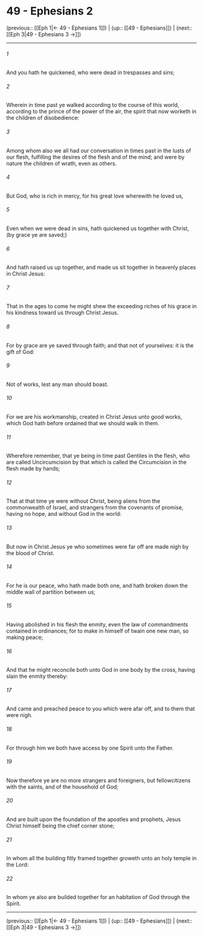 # 49 - Ephesians 2

(previous:: [[Eph 1|← 49 - Ephesians 1]]) | (up:: [[49 - Ephesians]]) | (next:: [[Eph 3|49 - Ephesians 3 →]])

***


###### 1 
And you hath he quickened, who were dead in trespasses and sins; 

###### 2 
Wherein in time past ye walked according to the course of this world, according to the prince of the power of the air, the spirit that now worketh in the children of disobedience: 

###### 3 
Among whom also we all had our conversation in times past in the lusts of our flesh, fulfilling the desires of the flesh and of the mind; and were by nature the children of wrath, even as others. 

###### 4 
But God, who is rich in mercy, for his great love wherewith he loved us, 

###### 5 
Even when we were dead in sins, hath quickened us together with Christ, (by grace ye are saved;) 

###### 6 
And hath raised us up together, and made us sit together in heavenly places in Christ Jesus: 

###### 7 
That in the ages to come he might shew the exceeding riches of his grace in his kindness toward us through Christ Jesus. 

###### 8 
For by grace are ye saved through faith; and that not of yourselves: it is the gift of God: 

###### 9 
Not of works, lest any man should boast. 

###### 10 
For we are his workmanship, created in Christ Jesus unto good works, which God hath before ordained that we should walk in them. 

###### 11 
Wherefore remember, that ye being in time past Gentiles in the flesh, who are called Uncircumcision by that which is called the Circumcision in the flesh made by hands; 

###### 12 
That at that time ye were without Christ, being aliens from the commonwealth of Israel, and strangers from the covenants of promise, having no hope, and without God in the world: 

###### 13 
But now in Christ Jesus ye who sometimes were far off are made nigh by the blood of Christ. 

###### 14 
For he is our peace, who hath made both one, and hath broken down the middle wall of partition between us; 

###### 15 
Having abolished in his flesh the enmity, even the law of commandments contained in ordinances; for to make in himself of twain one new man, so making peace; 

###### 16 
And that he might reconcile both unto God in one body by the cross, having slain the enmity thereby: 

###### 17 
And came and preached peace to you which were afar off, and to them that were nigh. 

###### 18 
For through him we both have access by one Spirit unto the Father. 

###### 19 
Now therefore ye are no more strangers and foreigners, but fellowcitizens with the saints, and of the household of God; 

###### 20 
And are built upon the foundation of the apostles and prophets, Jesus Christ himself being the chief corner stone; 

###### 21 
In whom all the building fitly framed together groweth unto an holy temple in the Lord: 

###### 22 
In whom ye also are builded together for an habitation of God through the Spirit.

***

(previous:: [[Eph 1|← 49 - Ephesians 1]]) | (up:: [[49 - Ephesians]]) | (next:: [[Eph 3|49 - Ephesians 3 →]])
